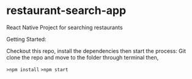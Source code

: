 # restaurant-search-app
React Native Project for searching restaurants 

Getting Started:

Checkout this repo, install the dependencies then start the process:
Git clone the repo and move to the folder through terminal 
then, 

`>npm install`
`>npm start`
